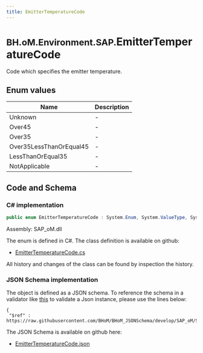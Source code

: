 ```yaml
---
title: EmitterTemperatureCode
---
```


# <small>BH.oM.Environment.SAP.</small>**EmitterTemperatureCode**

Code which specifies the emitter temperature.

## Enum values

| Name            | Description                                                    |
|-----------------|----------------------------------------------------------------|
| Unknown |  -  |
| Over45 |  -  |
| Over35 |  -  |
| Over35LessThanOrEqual45 |  -  |
| LessThanOrEqual35 |  -  |
| NotApplicable |  -  |


## Code and Schema

### C# implementation

``` C# title="C#"
public enum EmitterTemperatureCode : System.Enum, System.ValueType, System.IComparable, System.ISpanFormattable, System.IFormattable, System.IConvertible
```

Assembly: SAP_oM.dll

The enum is defined in C#. The class definition is available on github:

- [EmitterTemperatureCode.cs](https://github.com/BHoM/SAP_Toolkit/blob/develop/SAP_oM/Enums\EmitterTemperatureCode.cs)

All history and changes of the class can be found by inspection the history.
### JSON Schema implementation

The object is defined as a JSON schema. To reference the schema in a validator like [this](https://www.jsonschemavalidator.net/) to validate a Json instance, please use the lines below:

``` { .json .copy .select } title="JSON Schema"
{
 "$ref" : https://raw.githubusercontent.com/BHoM/BHoM_JSONSchema/develop/SAP_oM/SAP/EmitterTemperatureCode.json}
```

The JSON Schema is available on github here:

- [EmitterTemperatureCode.json](https://github.com/BHoM/BHoM_JSONSchema/blob/develop/SAP_oM/SAP/EmitterTemperatureCode.json)
